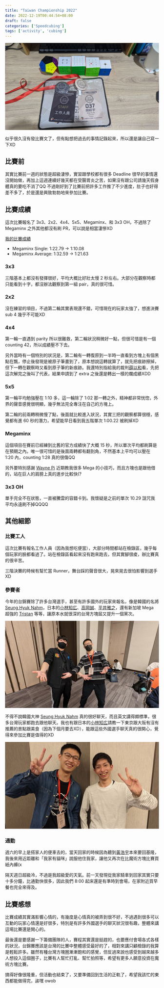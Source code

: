 ```yaml
---
title: "Taiwan Championship 2022"
date: 2022-12-19T00:44:54+08:00
draft: false
categories: ['Speedcubing']
tags: ['activity', 'cubing']
---
```


![Banner](./assets/banner.jpg)

似乎很久沒有發比賽文了，但有點想把過去的事情記錄起來，所以還是讓自己寫一下XD

## 比賽前

其實比賽前一週的狀態是超級淒慘，實習跟學校都有很多 Deadline 很早的事情還沒開始做，再加上這週連續好幾天都在受腸胃炎之苦，如果沒有跟公司請幾天假身體真的要吃不消了QQ
不過剛好到了比賽前把許多工作推了不少進度，肚子也好得差不多了，於是還是興致勃勃地來參加比賽。

## 比賽成績

這次比賽報名了 3x3、2x2、4x4、5x5、Megaminx、和 3x3 OH，不過除了 Megaminx 之外其他都沒有刷 PR，可以說是相當淒慘XD

[我的比賽成績](https://live.worldcubeassociation.org/competitions/1828/competitors/180675)

- Megaminx Single: 1:22.79 → 1:10.08
- Megaminx Average: 1:32.59 → 1:21.63

### 3x3

三階基本上都沒有發揮很好，平均大概比好壯太慢 2 秒左右。大部分在觀察時都只能看到十字，都沒辦法觀察到第一組 pair，真的很可惜。

### 2x2

沒在練習的項目，不過第二輪其實表現還不錯，可惜現在的玩家太強了，想進決賽 sub 4 幾乎不可能XD

### 4x4

第一輪一直遇到 parity 所以很難救，第二輪狀況稍微好一點，但很可惜是有一個 counting 42，所以成績壓不下去。

另外當時有一個特別的狀況是，第二輪有一轉復原到一半時一直看到方塊上有個黑點在飄，停止後發現是被原子筆畫到了，原本想說這轉就算了，就先把痕跡擦掉，但下一轉在觀察時又看到原子筆的新痕跡。我還特別指給我的裁判[薛以和](https://www.worldcubeassociation.org/persons/2016HSUE01)看，先把這次解完之後叫了代表，結果申請到了 extra 之後還是轉出一樣的爛成績XDD

### 5x5

第一輪平均勉強壓在 1:10 多，這一輪除了 1:02 那一轉之外，精神都非常恍惚，外界的聲音感覺很明顯，幾乎無法完全專注在自己的方塊上。

第二輪的前兩轉稍微慢了點，後面就比較進入狀況，其實三把的觀察都算很穩，感覺都有進 60 秒的潛力，希望能早日看到我五階單次 1:00.22 被刷掉XD

### Megaminx

這個項目在賽前已經練到比舊的官方成績快了大概 15 秒，所以單次平均都刷算是在預期之內。唯一很可惜的是後面兩轉都有翻到角，不然基本上平均可以壓在 1:20 內，counting 1:28 真的很傷QQ

另外要特別感謝 [Wayne Pi](https://www.worldcubeassociation.org/persons/2017PIWA01) 近期教我很多 Mega 的小技巧，而且方塊也是跟他借的，站在巨人的肩膀上真的進步比較快(?

### 3x3 OH

單手完全不在狀態，一直被騰雲的容錯卡到。我懷疑是之前的單次 10.29 詛咒我平均永遠刷不掉QQQQ

## 其他細節

### 比賽工人

這次比賽有報名工作人員（因為我想吃便當），大部分時間都站在檢錄區，幾乎每個玩家的臉都看過了。站在檢錄區看起來沒有跑來跑去，但其實腳很痠，辦比賽真的很辛苦。

三階決賽的時候有幫忙當 Runner，舞台踩的聲音很大，晃來晃去很怕影響到選手XD

### 參賽者

今年的台錦賽除了許多台灣選手，甚至有許多國外的玩家來報名，像是韓國的名將 [Seung Hyuk Nahm](https://www.worldcubeassociation.org/persons/2013NAHM01)，日本的[小林知広](https://www.worldcubeassociation.org/persons/2013KOBA01)、[高岡誠](https://www.worldcubeassociation.org/persons/2013TAKA02)、[平井雅之](https://www.worldcubeassociation.org/persons/2014HIRA05)，還有新加坡 Mega 超強的 [Tristan](https://www.worldcubeassociation.org/persons/2016YONG02) 等等，讓原本水就很深的台灣方塊屆又提升一個黨次。

![Pic](./assets/nahm.jpg)

不得不說韓國大神 [Seung Hyuk Nahm](https://www.worldcubeassociation.org/persons/2013NAHM01) 真的很好聊天，而且英文講得頗標準，很多台灣玩家都跑去跟他聊天。我也有跟日本的[小林知広](https://www.worldcubeassociation.org/persons/2013KOBA01)請教一下東京跟大阪有沒有推薦的景點跟美食（因為下個月要去XD），能跟這些外國選手聊天真的很開心，覺得來參加比賽是值得的XD

![Pic](./assets/kobayashi.jpg)

### 通勤

週六的早上是搭家人的便車去的，當天回家的時候因為聽到[黃浩宇](https://www.worldcubeassociation.org/persons/2017HUAN05)本來要回基隆，我後來用近距離和「我家有貓咪」說服他住我家，讓他又再次在比魔術方塊比賽買紙內褲(x

隔天週日超級冷，不過是我超級愛的天氣。前一天發現從我家騎車到回家其實只要十多分鐘，比通勤快很多，因此我們 8:00 起床還是有準時到會場，在家附近買早餐也完全來得及。

## 比賽感想

比賽成績其實滿影響心情的，有幾度是心情真的被弄到很不好，不過遇到很多可以互動的玩家心情還是好很多，特別是有許多外國選手的聊天狀況很有趣，整體來講這場比賽還是開心的。

最後還是要感謝一下籌備團隊的人，賽程其實還是挺趕的，也要應付會場各式各樣的狀況，台錦賽應該是台灣的比賽中整體感受最好的了，相對來講只顧檢錄的我算是輕鬆許多。雖然有種台灣方塊圈漸漸飽和的感覺，但反過來說也感受到越來越多人想投入這個圈子，比賽有人幫忙打亂、幫忙拍照等，希望有更多人願意投資在魔術方塊比賽。

搞得好像很隆重，但活動也結束了，又要準備回到生活的正軌了，希望我該忙的東西都能做得完，誒嘿 owob
